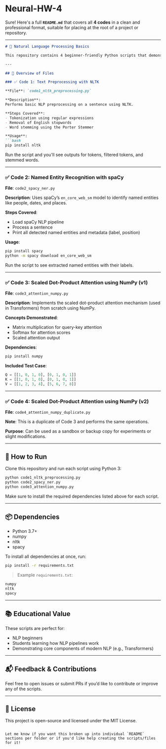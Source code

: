 # Neural-HW-4
Sure! Here's a full **`README.md`** that covers all **4 codes** in a clean and professional format, suitable for placing at the root of a project or repository.

---

```markdown
# 🧠 Natural Language Processing Basics

This repository contains 4 beginner-friendly Python scripts that demonstrate core concepts in Natural Language Processing (NLP). These examples use popular libraries like NLTK, spaCy, and NumPy to show how text can be processed and analyzed—from simple preprocessing to named entity recognition and attention mechanisms.

---

## 📄 Overview of Files

### ✅ Code 1: Text Preprocessing with NLTK

**File**: `code1_nltk_preprocessing.py`

**Description**:
Performs basic NLP preprocessing on a sentence using NLTK.

**Steps Covered**:
- Tokenization using regular expressions
- Removal of English stopwords
- Word stemming using the Porter Stemmer

**Usage**:
```bash
pip install nltk
```
Run the script and you'll see outputs for tokens, filtered tokens, and stemmed words.

---

### ✅ Code 2: Named Entity Recognition with spaCy

**File**: `code2_spacy_ner.py`

**Description**:
Uses spaCy’s `en_core_web_sm` model to identify named entities like people, dates, and places.

**Steps Covered**:
- Load spaCy NLP pipeline
- Process a sentence
- Print all detected named entities and metadata (label, position)

**Usage**:
```bash
pip install spacy
python -m spacy download en_core_web_sm
```
Run the script to see extracted named entities with their labels.

---

### ✅ Code 3: Scaled Dot-Product Attention using NumPy (v1)

**File**: `code3_attention_numpy.py`

**Description**:
Implements the scaled dot-product attention mechanism (used in Transformers) from scratch using NumPy.

**Concepts Demonstrated**:
- Matrix multiplication for query-key attention
- Softmax for attention scores
- Scaled attention output

**Dependencies**:
```bash
pip install numpy
```

**Included Test Case**:
```python
Q = [[1, 0, 1, 0], [0, 1, 0, 1]]
K = [[1, 0, 1, 0], [0, 1, 0, 1]]
V = [[1, 2, 3, 4], [5, 6, 7, 8]]
```

---

### ✅ Code 4: Scaled Dot-Product Attention using NumPy (v2)

**File**: `code4_attention_numpy_duplicate.py`

**Note**: This is a duplicate of Code 3 and performs the same operations.

**Purpose**: Can be used as a sandbox or backup copy for experiments or slight modifications.

---

## 🚀 How to Run

Clone this repository and run each script using Python 3:

```bash
python code1_nltk_preprocessing.py
python code2_spacy_ner.py
python code3_attention_numpy.py
```

Make sure to install the required dependencies listed above for each script.

---

## 📦 Dependencies

- Python 3.7+
- numpy
- nltk
- spacy

To install all dependencies at once, run:

```bash
pip install -r requirements.txt
```

> Example `requirements.txt`:
```txt
numpy
nltk
spacy
```

---

## 📚 Educational Value

These scripts are perfect for:
- NLP beginners
- Students learning how NLP pipelines work
- Demonstrating core components of modern NLP (e.g., Transformers)

---

## 📬 Feedback & Contributions

Feel free to open issues or submit PRs if you’d like to contribute or improve any of the scripts.

---

## 📜 License

This project is open-source and licensed under the MIT License.

```

Let me know if you want this broken up into individual `README` sections per folder or if you'd like help creating the scripts/files for it!
